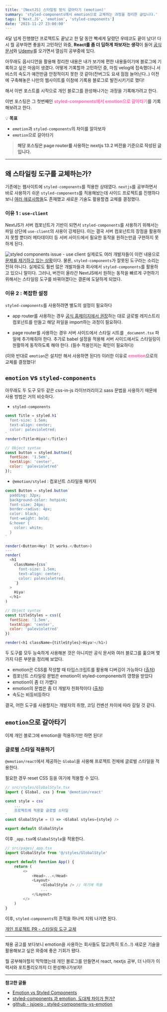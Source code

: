 ```yaml
---
title: '[NextJS] 스타일링 방식 갈아타기 (emotion)'
summary: 'styled-components에서 emotion으로 교체하는 과정을 정리한 글입니다.'
tags: ['Next.JS', 'emotion', 'styled-components']
date: '2023-11-27 23:00:00'
---
```


4달 넘게 진행했던 프로젝트도 끝났고 한 달 동안 빡세게 달렸던 우테코도 끝이 났다!
다시 뭘 공부하면 좋을지 고민하던 와중, **React를 좀 더 딥하게 파보자는 생각**이 들어 [공식 문서](https://react.dev/)와 [Udemy](https://www.udemy.com/course/best-react/)를 오가면서 열심히 공부중에 있다.

아무래도 옵시디언을 활용해 정리한 내용은 내가 보기에 편한 내용들이기에 블로그에 기록하고 싶은 마음이 생겼다.
어떻게 기록할까 고민하던 중, 마침 velog에 접속했더니 서비스의 속도가 예전만큼 안정적이지 못한 것 같아(잔버그도 요새 점점 늘어난다..) 이전에 구축해놓은 나만의 웹사이트를 이참에 기록용 블로그로 발전시키기로 했다!

해서 이번 포스트를 시작으로 개인 블로그를 완성해나가는 과정을 기록해가려고 한다.

이번 포스팅은 그 첫번째인 <span style="color:#ff69b4"> **styled-components에서 emotion으로 갈아타기**</span>를 기록해보려고 한다.

💡 **목표**
- `emotion`과 `styled-components`의 차이를 알아보자
- `emotion`으로 갈아타기

> **해당 포스팅은 page router를 사용하는 nextjs 13.2 버전을 기준으로 작성된 글입니다.**

---
## 왜 스타일링 도구를 교체하는가?
기존에는 웹사이트에 `styled-components`를 적용한 상태였다.
`nextjs`를 공부하면서 바로 사용하기 쉬운 `styled-components`를 적용해놨는데 사이드 프로젝트를 진행하다보니 [여러 애로사항들](https://velog.io/@gouz7514/how-to-use-nextjs-13-properly#styled-components)도 존재했고 새로운 기술도 활용할겸 교체를 결정했다.

### 이유 1 : `use-client`
NextJS가 서버 컴포넌트가 기반이 되면서 `styled-components`를 사용하기 위해서는 파일 상단에 `use-client`의 사용이 강제된다. 이는 결국 서버 컴포넌트의 장점을 활용하지 못할 뿐더러 메타데이터 등 서버 사이드에서 필요한 동작을 원하는만큼 구현하지 못하게 된다.

![styled components issue - use client](https://velog.velcdn.com/images/gouz7514/post/4778a135-5873-4acd-b0f9-4a183f5855e4/image.png)
실제로도 여러 개발자들이 이런 내용으로 [문제를 제기하고 있는 상황](https://github.com/styled-components/styled-components/issues/4025)이다.
물론, `styled-components`가 잘못된 도구라는 소리는 전혀 아니다. 실제로도 훨씬 많은 개발자들과 회사에서 `styled-components`를 활용하고 있으니 말이다. 그러나, 버전이 올라간 NextJS에서 원하는 동작을 빠르게 구현하기 위해서는 스타일링 도구를 바꿔야겠다는 결론에 도달하게 되었다.

### 이유 2 : 복잡한 설정
`styled-components`를 사용하려면 별도의 설정이 필요하다
- app router를 사용하는 경우
[공식 홈페이지에서 권장](https://nextjs.org/docs/app/building-your-application/styling/css-in-js#styled-components)하는 대로 글로벌 레지스트리 컴포넌트를 만들고 해당 파일을 import하는 과정이 필요하다.

- page router를 사용하는 경우
서버 사이드에서 스타일 시트를 `_document.tsx` 파일에 추가해줘야 한다. 추가로 babel 설정을 적용해 서버 사이드에서도 스타일링이 원활하게 동작하도록 해야 한다. (필수 적용인지는 확인이 필요하다)

(이와 반대로 `emotion`은 설치만 해서 사용하면 된다!)
이러한 이유로 <span style="color:#ff69b4">**emotion**</span>으로의 교체를 결정했다!

## `emotion` vs `styled-components`
아무래도 두 도구 모두 같은 css-in-js 라이브러리이고 sass 문법을 사용하기 때문에 사용 방법은 거의 비슷하다.

- `styled-components`
```javascript
const Title = styled.h1`
  font-size: 1.5em;
  text-align: center;
  color: palevioletred;
`
render(<Title>Hiya!</Title>)

// Object syntax
const button = styled.button({
  fontSize: '1.5em',
  textAlign: 'center',
  color: 'palevioletred'
});
```

- `@emotion/styled` : 컴포넌트 스타일용 패키지
```javascript
const Button = styled.button`
  padding: 32px;
  background-color: hotpink;
  font-size: 24px;
  border-radius: 4px;
  color: black;
  font-weight: bold;
  &:hover {
    color: white;
  }
`

render(<Button>Hey! It works.</Button>)
---
render(
  <h1
    className={css`
      font-size: 1.5em;
      text-align: center;
      color: palevioletred;
    `}
  >
    Hiya!
  </h1>
)

// Object syntax
const titleStyles = css({
  fontSize: '1.5em',
  textAlign: 'center',
  color: 'palevioletred'
})

render(<h1 className={titleStyles}>Hiya!</h1>)

```

두 도구를 모두 능숙하게 사용해본 것은 아니지만 공식 문서와 여러 블로그를 훑으며 몇가지 다른 부분을 정리해 보았다.
- emotion은 CSS를 작성할 때 타입스크립트를 활용해 디버깅이 가능하다 ([출처](https://emotion.sh/docs/best-practices))
- 컴포넌트 스타일링 문법은 emotion이 styled-components의 영향을 받았다
- emotion이 좀 더 가볍다
- emotion의 문법은 좀 더 개발자 친화적이다 ([출처](https://emotion.sh/docs/composition))
- 속도는 비등비등하다

결국, 어떤 도구를 사용할지는 개발자의 취향, 코딩 컨벤션 차이에 따라 갈릴 것 같다.

## `emotion`으로 갈아타기
이제 개인 블로그에 emotion을 적용하기만 하면 된다!

### 글로벌 스타일 적용하기
`@emotion/react`에서 제공하는 `Global`을 사용해 프로젝트 전체에 글로벌 스타일을 적용한다.

필요한 경우 reset CSS 등을 여기에 적용할 수 있다.
```typescript
// src/styles/GlobalStyle.tsx
import { Global, css } from '@emotion/react'

const style = css`
	...
	프로젝트에 적용할 글로벌 스타일
`
const GlobalStyle = () => <Global styles={style} />

export default GlobalStyle
```

이후 `_app.tsx`에 `GlobalStyle`을 적용한다.
```typescript
// src/pages/_app.tsx
import GlobalStyle from '@/styles/GlobalStyle'

export default function App() {
	return (
    	<>
      		<Head>...</Head>
      		<Layout>
      			<GlobalStyle /> // 여기에 적용
      			...
      		</Layout>
      	</>
    )
}
```

이후, `styled-components`의 흔적을 하나씩 지워 나가면 된다.

[개인 프로젝트 PR - 스타일링 도구 교체](https://github.com/gouz7514/hotdog-log/pull/16)

---
채용 공고를 보다보니 emotion을 사용하는 회사들도 많고(특히 토스..!) 새로운 기술을 활용해보고 싶은 와중에 좋은 기회가 됐다.

뭘 공부해야할지 막막했는데 개인 블로그를 만들면서 react, nextjs 공부, 더 나아가 이력서와 포트폴리오까지 더 완성해나가보자!

---
**참고한 글들**
- [Emotion vs Styled Components](https://caisy.io/blog/emotion-vs-styled-components)
- [styled-components 과 emotion, 도대체 차이가 뭔가?](https://velog.io/@bepyan/styled-components-%EA%B3%BC-emotion-%EB%8F%84%EB%8C%80%EC%B2%B4-%EC%B0%A8%EC%9D%B4%EA%B0%80-%EB%AD%94%EA%B0%80)
- [github - jsjoeio : styled-components-vs-emotion](https://github.com/jsjoeio/styled-components-vs-emotion)